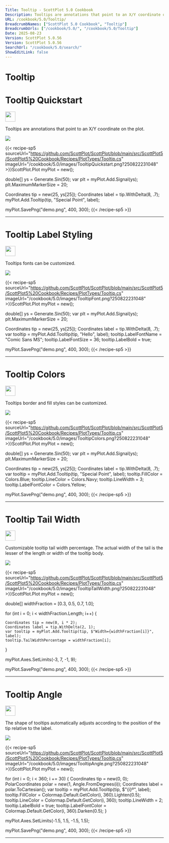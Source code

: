 ```yaml
---
Title: Tooltip - ScottPlot 5.0 Cookbook
Description: Tooltips are annotations that point to an X/Y coordinate on the plot.
URL: /cookbook/5.0/Tooltip/
BreadcrumbNames: ["ScottPlot 5.0 Cookbook", "Tooltip"]
BreadcrumbUrls: ["/cookbook/5.0/", "/cookbook/5.0/Tooltip"]
Date: 2025-08-23
Version: ScottPlot 5.0.56
Version: ScottPlot 5.0.56
SearchUrl: "/cookbook/5.0/search/"
ShowEditLink: false
---
```


<h1>Tooltip</h1>


<div class='d-flex align-items-center mt-5'>
<h1 class='me-2 text-dark my-0 border-0'>Tooltip Quickstart</h1>
<a href='/cookbook/5.0/Tooltip/TooltipQuickstart' target='_blank'>
<img src='/images/icons/new-window.svg' style='height: 2rem;' class='new-window-icon'>
</a>
</div>

Tooltips are annotations that point to an X/Y coordinate on the plot.

[![](/cookbook/5.0/images/TooltipQuickstart.png?250822231048)](/cookbook/5.0/images/TooltipQuickstart.png?250822231048)

{{< recipe-sp5 sourceUrl="https://github.com/ScottPlot/ScottPlot/blob/main/src/ScottPlot5/ScottPlot5%20Cookbook/Recipes/PlotTypes/Tooltip.cs" imageUrl="/cookbook/5.0/images/TooltipQuickstart.png?250822231048" >}}ScottPlot.Plot myPlot = new();

double[] ys = Generate.Sin(50);
var plt = myPlot.Add.Signal(ys);
plt.MaximumMarkerSize = 20;

Coordinates tip = new(25, ys[25]);
Coordinates label = tip.WithDelta(8, .7);
myPlot.Add.Tooltip(tip, "Special Point", label);

myPlot.SavePng("demo.png", 400, 300);
{{< /recipe-sp5 >}}

<hr class='my-5 invisible'>



<div class='d-flex align-items-center mt-5'>
<h1 class='me-2 text-dark my-0 border-0'>Tooltip Label Styling</h1>
<a href='/cookbook/5.0/Tooltip/TooltipFont' target='_blank'>
<img src='/images/icons/new-window.svg' style='height: 2rem;' class='new-window-icon'>
</a>
</div>

Tooltips fonts can be customized.

[![](/cookbook/5.0/images/TooltipFont.png?250822231048)](/cookbook/5.0/images/TooltipFont.png?250822231048)

{{< recipe-sp5 sourceUrl="https://github.com/ScottPlot/ScottPlot/blob/main/src/ScottPlot5/ScottPlot5%20Cookbook/Recipes/PlotTypes/Tooltip.cs" imageUrl="/cookbook/5.0/images/TooltipFont.png?250822231048" >}}ScottPlot.Plot myPlot = new();

double[] ys = Generate.Sin(50);
var plt = myPlot.Add.Signal(ys);
plt.MaximumMarkerSize = 20;

Coordinates tip = new(25, ys[25]);
Coordinates label = tip.WithDelta(8, .7);
var tooltip = myPlot.Add.Tooltip(tip, "Hello", label);
tooltip.LabelFontName = "Comic Sans MS";
tooltip.LabelFontSize = 36;
tooltip.LabelBold = true;

myPlot.SavePng("demo.png", 400, 300);
{{< /recipe-sp5 >}}

<hr class='my-5 invisible'>



<div class='d-flex align-items-center mt-5'>
<h1 class='me-2 text-dark my-0 border-0'>Tooltip Colors</h1>
<a href='/cookbook/5.0/Tooltip/TooltipColors' target='_blank'>
<img src='/images/icons/new-window.svg' style='height: 2rem;' class='new-window-icon'>
</a>
</div>

Tooltips border and fill styles can be customized.

[![](/cookbook/5.0/images/TooltipColors.png?250822231048)](/cookbook/5.0/images/TooltipColors.png?250822231048)

{{< recipe-sp5 sourceUrl="https://github.com/ScottPlot/ScottPlot/blob/main/src/ScottPlot5/ScottPlot5%20Cookbook/Recipes/PlotTypes/Tooltip.cs" imageUrl="/cookbook/5.0/images/TooltipColors.png?250822231048" >}}ScottPlot.Plot myPlot = new();

double[] ys = Generate.Sin(50);
var plt = myPlot.Add.Signal(ys);
plt.MaximumMarkerSize = 20;

Coordinates tip = new(25, ys[25]);
Coordinates label = tip.WithDelta(8, .7);
var tooltip = myPlot.Add.Tooltip(tip, "Special Point", label);
tooltip.FillColor = Colors.Blue;
tooltip.LineColor = Colors.Navy;
tooltip.LineWidth = 3;
tooltip.LabelFontColor = Colors.Yellow;

myPlot.SavePng("demo.png", 400, 300);
{{< /recipe-sp5 >}}

<hr class='my-5 invisible'>



<div class='d-flex align-items-center mt-5'>
<h1 class='me-2 text-dark my-0 border-0'>Tooltip Tail Width</h1>
<a href='/cookbook/5.0/Tooltip/TooltipTailWidth' target='_blank'>
<img src='/images/icons/new-window.svg' style='height: 2rem;' class='new-window-icon'>
</a>
</div>

Customizable tooltip tail width percentage. The actual width of the tail is the lesser of the length or width of the tooltip body.

[![](/cookbook/5.0/images/TooltipTailWidth.png?250822231048)](/cookbook/5.0/images/TooltipTailWidth.png?250822231048)

{{< recipe-sp5 sourceUrl="https://github.com/ScottPlot/ScottPlot/blob/main/src/ScottPlot5/ScottPlot5%20Cookbook/Recipes/PlotTypes/Tooltip.cs" imageUrl="/cookbook/5.0/images/TooltipTailWidth.png?250822231048" >}}ScottPlot.Plot myPlot = new();

double[] widthFraction = [0.3, 0.5, 0.7, 1.0];

for (int i = 0; i &lt; widthFraction.Length; i++)
{

    Coordinates tip = new(0, i * 2);
    Coordinates label = tip.WithDelta(2, 1);
    var tooltip = myPlot.Add.Tooltip(tip, $"Width={widthFraction[i]}", label);
    tooltip.TailWidthPercentage = widthFraction[i];
}

myPlot.Axes.SetLimits(-3, 7, -1, 9);

myPlot.SavePng("demo.png", 400, 300);
{{< /recipe-sp5 >}}

<hr class='my-5 invisible'>



<div class='d-flex align-items-center mt-5'>
<h1 class='me-2 text-dark my-0 border-0'>Tooltip Angle</h1>
<a href='/cookbook/5.0/Tooltip/TooltipAngle' target='_blank'>
<img src='/images/icons/new-window.svg' style='height: 2rem;' class='new-window-icon'>
</a>
</div>

The shape of tooltips automatically adjusts according to the position of the tip relative to the label.

[![](/cookbook/5.0/images/TooltipAngle.png?250822231048)](/cookbook/5.0/images/TooltipAngle.png?250822231048)

{{< recipe-sp5 sourceUrl="https://github.com/ScottPlot/ScottPlot/blob/main/src/ScottPlot5/ScottPlot5%20Cookbook/Recipes/PlotTypes/Tooltip.cs" imageUrl="/cookbook/5.0/images/TooltipAngle.png?250822231048" >}}ScottPlot.Plot myPlot = new();

for (int i = 0; i &lt; 360; i += 30)
{
    Coordinates tip = new(0, 0);
    PolarCoordinates polar = new(1, Angle.FromDegrees(i));
    Coordinates label = polar.ToCartesian();
    var tooltip = myPlot.Add.Tooltip(tip, $"{i}º", label);
    tooltip.FillColor = Colormap.Default.GetColor(i, 360).Lighten(0.5);
    tooltip.LineColor = Colormap.Default.GetColor(i, 360);
    tooltip.LineWidth = 2;
    tooltip.LabelBold = true;
    tooltip.LabelFontColor = Colormap.Default.GetColor(i, 360).Darken(0.5);
}

myPlot.Axes.SetLimits(-1.5, 1.5, -1.5, 1.5);

myPlot.SavePng("demo.png", 400, 300);
{{< /recipe-sp5 >}}

<hr class='my-5 invisible'>


